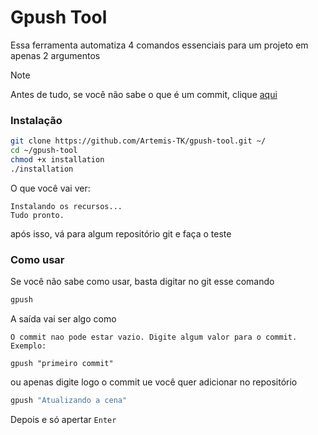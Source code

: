 # Gpush Tool

Essa ferramenta automatiza 4 comandos essenciais para um projeto em apenas 2 argumentos

> [!NOTE]
> Antes de tudo, se você não sabe o que é um commit, clique [aqui](./COMMIT.md)

### Instalação
```bash
git clone https://github.com/Artemis-TK/gpush-tool.git ~/
cd ~/gpush-tool
chmod +x installation
./installation
```

O que você vai ver:
```nginx
Instalando os recursos...
Tudo pronto.
```

após isso, vá para algum repositório git e faça o teste

### Como usar

Se você não sabe como usar, basta digitar no git esse comando

```bash
gpush
```

A saída vai ser algo como
```nginx
O commit nao pode estar vazio. Digite algum valor para o commit.
Exemplo:

gpush "primeiro commit"
```

ou apenas digite logo o commit ue você quer adicionar no repositório

```bash
gpush "Atualizando a cena"
```

Depois e só apertar `Enter`